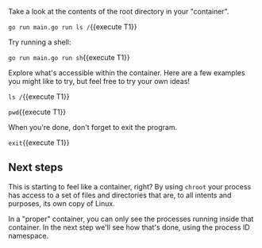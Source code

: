 Take a look at the contents of the root directory in your "container".

`go run main.go run ls /`{{execute T1}}

Try running a shell:

`go run main.go run sh`{{execute T1}}

Explore what's accessible within the container. Here are a few examples you might like to try, but feel free to try your own ideas!

`ls /`{{execute T1}}

`pwd`{{execute T1}}

When you're done, don't forget to exit the program. 

`exit`{{execute T1}}

## Next steps

This is starting to feel like a container, right? By using `chroot` your process has access to a set of files and directories that are, to all intents and purposes, its own copy of Linux.

In a "proper" container, you can only see the processes running inside that container. In the next step we'll see how that's done, using the process ID namespace.
